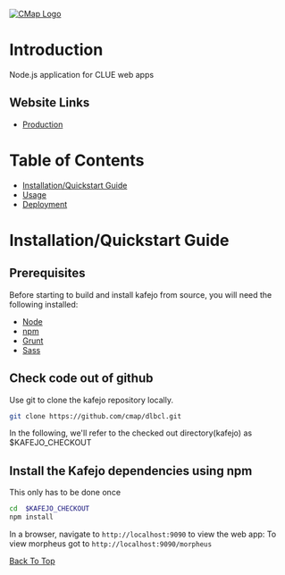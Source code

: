 [![CMap Logo](//assets.clue.io/clue/public/img/logos/cmap-logo-cntrd.png)](https://clue.io)

# Introduction
Node.js application for CLUE web apps

## Website Links
* [Production](https://clue.io)


# Table of Contents
* [Installation/Quickstart Guide](#installationquickstart-guide)
* [Usage](#usage)
* [Deployment](#deployment)


# Installation/Quickstart Guide

## Prerequisites

Before starting to build and install kafejo from source, you will need the following installed:
* [Node](https://nodejs.org/en/)
* [npm](https://www.npmjs.com/)
* [Grunt](http://gruntjs.com/)
* [Sass](http://sass-lang.com/)

## Check code out of github
Use git to clone the kafejo repository locally.

```bash
git clone https://github.com/cmap/dlbcl.git
```
In the following, we'll refer to the checked out directory(kafejo) as $KAFEJO_CHECKOUT

## Install the Kafejo dependencies using npm
This only has to be done once

```bash
cd  $KAFEJO_CHECKOUT
npm install
```
In a browser, navigate to ``` http://localhost:9090 ``` to view the web app:
To view morpheus got to ``` http://localhost:9090/morpheus ```

[Back To Top](#table-of-contents)
